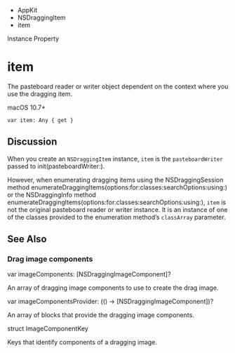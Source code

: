 

- AppKit
- NSDraggingItem
-  item 

Instance Property

# item

The pasteboard reader or writer object dependent on the context where you use the dragging item.

macOS 10.7+

``` source
var item: Any { get }
```

## Discussion

When you create an `NSDraggingItem` instance, `item` is the `pasteboardWriter` passed to init(pasteboardWriter:).

However, when enumerating dragging items using the NSDraggingSession method enumerateDraggingItems(options:for:classes:searchOptions:using:) or the NSDraggingInfo method enumerateDraggingItems(options:for:classes:searchOptions:using:), `item` is not the original pasteboard reader or writer instance. It is an instance of one of the classes provided to the enumeration method’s `classArray` parameter.

## See Also

### Drag image components

var imageComponents: [NSDraggingImageComponent]?

An array of dragging image components to use to create the drag image.

var imageComponentsProvider: (() -> [NSDraggingImageComponent])?

An array of blocks that provide the dragging image components.

struct ImageComponentKey

Keys that identify components of a dragging image.

